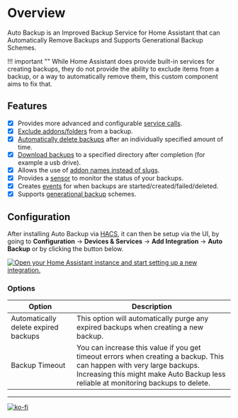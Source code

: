 # Overview

Auto Backup is an Improved Backup Service for Home Assistant that can Automatically Remove Backups and Supports Generational Backup Schemes.

!!! important ""
    While Home Assistant does provide built-in services for creating backups, they do not provide the ability to exclude items from a backup, or a way to automatically remove them, this custom component aims to fix that.

## Features

* [x] Provides more advanced and configurable [service calls](services.md).
* [x] [Exclude addons/folders](services.md) from a backup.
* [x] [Automatically delete backups](services.md#keep-days) after an individually specified amount of time.
* [x] [Download backups](services.md#download-path) to a specified directory after completion (for example a usb drive).
* [x] Allows the use of [addon names instead of slugs](services.md#addon-and-folder-names).
* [x] Provides a [sensor](sensors.md) to monitor the status of your backups.
* [x] Creates [events](events.md) for when backups are started/created/failed/deleted.
* [x] Supports [generational backup](advanced-examples.md#generational-backups) schemes.

## Configuration

After installing Auto Backup via [HACS](https://hacs.xyz), it can then be setup via the UI, by going to **Configuration** → **Devices & Services** → **Add Integration** → **Auto Backup** or by clicking the button below.

[![Open your Home Assistant instance and start setting up a new integration.](https://my.home-assistant.io/badges/config_flow_start.svg)](https://my.home-assistant.io/redirect/config_flow_start/?domain=auto_backup)

### Options

| Option                               | Description                                                                                                                                                                                                  |
| ------------------------------------ | ------------------------------------------------------------------------------------------------------------------------------------------------------------------------------------------------------------ |
| Automatically delete expired backups | This option will automatically purge any expired backups when creating a new backup.                                                                                                                         |
| Backup Timeout                       | You can increase this value if you get timeout errors when creating a backup. This can happen with very large backups. Increasing this might make Auto Backup less reliable at monitoring backups to delete. |

---

[![ko-fi](https://ko-fi.com/img/githubbutton_sm.svg)](https://ko-fi.com/jcwillox)
